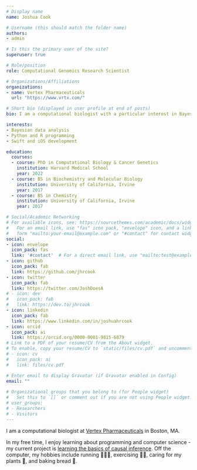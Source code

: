```yaml
---
# Display name
name: Joshua Cook

# Username (this should match the folder name)
authors:
- admin

# Is this the primary user of the site?
superuser: true

# Role/position
role: Computational Genomics Research Scientist

# Organizations/Affiliations
organizations:
- name: Vertex Pharmaceuticals
  url: "https://www.vrtx.com/"

# Short bio (displayed in user profile at end of posts)
bio: I am a computational biologist with a particular interest in Bayesian modeling methods.

interests:
- Bayesian data analysis
- Python and R programming
- Swift and iOS development

education:
  courses:
  - course: PhD in Computational Biology & Cancer Genetics
    institution: Harvard Medical School
    year: 2022
  - course: BS in Biochemistry and Molecular Biology
    institution: University of California, Irvine
    year: 2017
  - course: BS in Chemistry
    institution: University of California, Irvine
    year: 2017

# Social/Academic Networking
# For available icons, see: https://sourcethemes.com/academic/docs/widgets/#icons
#   For an email link, use "fas" icon pack, "envelope" icon, and a link in the
#   form "mailto:your-email@example.com" or "#contact" for contact widget.
social:
- icon: envelope
  icon_pack: fas
  link: '#contact'  # For a direct email link, use "mailto:test@example.org".
- icon: github
  icon_pack: fab
  link: https://github.com/jhrcook
- icon: twitter
  icon_pack: fab
  link: https://twitter.com/JoshDoesA
# - icon: dev
#   icon_pack: fab
#   link: https://dev.to/jhrcook
- icon: linkedin
  icon_pack: fab
  link: https://www.linkedin.com/in/joshuahrcook
- icon: orcid
  icon_pack: ai
  link: https://orcid.org/0000-0001-9815-6879
# Link to a PDF of your resume/CV from the About widget.
# To enable, copy your resume/CV to `static/files/cv.pdf` and uncomment the lines below.  
# - icon: cv
#   icon_pack: ai
#   link: files/cv.pdf

# Enter email to display Gravatar (if Gravatar enabled in Config)
email: ""
  
# Organizational groups that you belong to (for People widget)
#   Set this to `[]` or comment out if you are not using People widget.  
# user_groups:
# - Researchers
# - Visitors
---
```


I am a computational biologist at [Vertex Pharmaceuticals](https://www.vrtx.com/) in Boston, MA.

In my free time, I enjoy learning about programming and computer science - my current project is [learning the basics of causal inference](https://github.com/jhrcook/the-effect-notes).
Off the computer, my hobbies include running 🏃🏻‍♂️, exercising 🏋🏻, caring for my plants 🌵, and baking bread 🍞.
